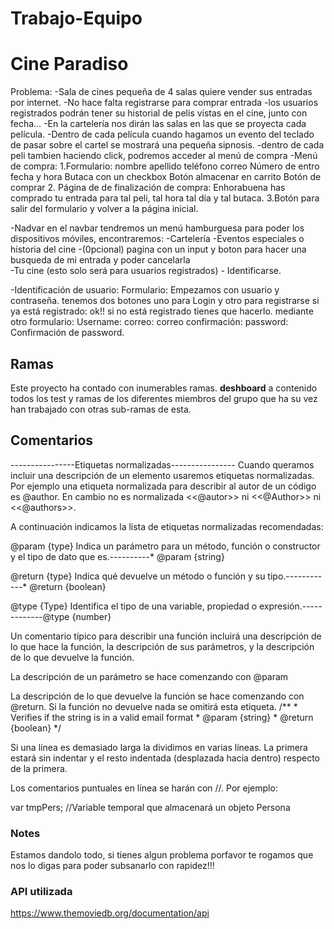 # Trabajo-Equipo


# Cine Paradiso



Problema:
-Sala de cines pequeña de 4 salas quiere vender sus entradas por internet.
-No hace falta registrarse para comprar entrada
-los usuarios registrados podrán tener su historial de pelis vistas en el cine, junto con fecha…
-En la cartelería nos dirán las salas en las que se proyecta cada película.
-Dentro de cada película cuando hagamos un evento del teclado de pasar sobre el cartel se mostrará una pequeña sipnosis.
-dentro de cada peli tambien haciendo click, podremos acceder al menú de compra
-Menú de compra:
	1.Formulario:
		nombre
		apellido
		teléfono
		correo
		Número de entro
		fecha y hora
		Butaca con un checkbox
		Botón almacenar en carrito
		Botón de comprar
	2. Página de de finalización de compra:
		Enhorabuena has comprado tu entrada para tal peli, tal hora tal día y tal butaca.
	3.Botón para salir del formulario y volver a la página inicial.


-Nadvar
en el navbar tendremos un menú hamburguesa para poder los dispositivos móviles, encontraremos:
	-Cartelería
	-Eventos especiales o historia del cine
-(0pcional) pagina con un input y boton para hacer una busqueda de mi entrada y poder cancelarla	
	-Tu cine (esto solo será para usuarios registrados)
	- Identificarse.

-Identificación de usuario:
Formulario:
 Empezamos con usuario y contraseña.
tenemos dos botones  uno para Login y otro para registrarse
si ya está registrado: ok!!
si no está registrado tienes que hacerlo.
 mediante otro formulario:
Username:
correo:
correo confirmación:
password:
Confirmación de password.

## Ramas
Este proyecto ha contado con inumerables ramas. **deshboard** a contenido todos los test y ramas de los diferentes miembros del grupo que ha su vez han trabajado con otras sub-ramas de esta.

## Comentarios
----------------Etiquetas normalizadas----------------
Cuando queramos incluir una descripción de un elemento usaremos etiquetas normalizadas. Por ejemplo una etiqueta normalizada para describir al autor de un código es @author. En cambio no es normalizada <<@autor>> ni <<@Author>> ni <<@authors>>.

A continuación indicamos la lista de etiquetas normalizadas recomendadas:

@param {type}
Indica un parámetro para un método, función o constructor y el tipo de dato que es.----------* @param {string}

@return {type}
Indica qué devuelve un método o función y su tipo.------------* @return {boolean}

@type {Type}
Identifica el tipo de una variable, propiedad o expresión.-------------@type {number}



Un comentario típico para describir una función incluirá una descripción de lo que hace la función, la descripción de sus parámetros, y la descripción de lo que devuelve la función.

La descripción de un parámetro se hace comenzando con @param

La descripción de lo que devuelve la función se hace comenzando con @return. Si la función no devuelve nada se omitirá esta etiqueta.
                      /**
                       * Verifies if the string is in a valid email format
                       * @param  {string}
                       * @return  {boolean}
                       */

Si una línea es demasiado larga la dividimos en varias líneas. La primera estará sin indentar y el resto indentada (desplazada hacia dentro) respecto de la primera.

Los comentarios puntuales en línea se harán con //. Por ejemplo:

var tmpPers; //Variable temporal que almacenará un objeto Persona


### Notes
Estamos dandolo todo, si tienes algun problema porfavor te rogamos que nos lo digas para poder subsanarlo con rapidez!!!


### API utilizada
https://www.themoviedb.org/documentation/api



